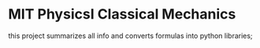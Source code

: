 # MIT PhysicsI Classical Mechanics

this project summarizes all info and converts formulas into python libraries;
